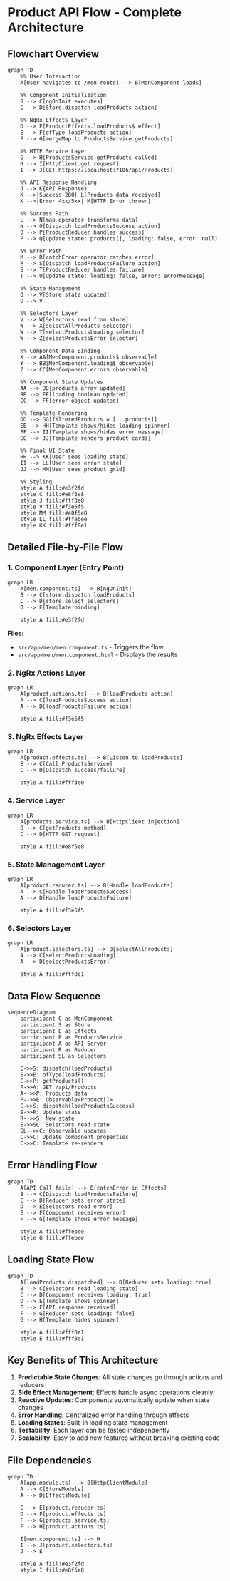 # Product API Flow - Complete Architecture

## Flowchart Overview

```mermaid
graph TD
    %% User Interaction
    A[User navigates to /men route] --> B[MenComponent loads]
    
    %% Component Initialization
    B --> C[ngOnInit executes]
    C --> D[Store.dispatch loadProducts action]
    
    %% NgRx Effects Layer
    D --> E[ProductEffects.loadProducts$ effect]
    E --> F[ofType loadProducts action]
    F --> G[mergeMap to ProductsService.getProducts]
    
    %% HTTP Service Layer
    G --> H[ProductsService.getProducts called]
    H --> I[HttpClient.get request]
    I --> J[GET https://localhost:7106/api/Products]
    
    %% API Response Handling
    J --> K{API Response}
    K -->|Success 200| L[Products data received]
    K -->|Error 4xx/5xx| M[HTTP Error thrown]
    
    %% Success Path
    L --> N[map operator transforms data]
    N --> O[Dispatch loadProductsSuccess action]
    O --> P[ProductReducer handles success]
    P --> Q[Update state: products[], loading: false, error: null]
    
    %% Error Path
    M --> R[catchError operator catches error]
    R --> S[Dispatch loadProductsFailure action]
    S --> T[ProductReducer handles failure]
    T --> U[Update state: loading: false, error: errorMessage]
    
    %% State Management
    Q --> V[Store state updated]
    U --> V
    
    %% Selectors Layer
    V --> W[Selectors read from store]
    W --> X[selectAllProducts selector]
    W --> Y[selectProductsLoading selector]
    W --> Z[selectProductsError selector]
    
    %% Component Data Binding
    X --> AA[MenComponent.products$ observable]
    Y --> BB[MenComponent.loading$ observable]
    Z --> CC[MenComponent.error$ observable]
    
    %% Component State Updates
    AA --> DD[products array updated]
    BB --> EE[loading boolean updated]
    CC --> FF[error object updated]
    
    %% Template Rendering
    DD --> GG[filteredProducts = [...products]]
    EE --> HH[Template shows/hides loading spinner]
    FF --> II[Template shows/hides error message]
    GG --> JJ[Template renders product cards]
    
    %% Final UI State
    HH --> KK[User sees loading state]
    II --> LL[User sees error state]
    JJ --> MM[User sees product grid]
    
    %% Styling
    style A fill:#e3f2fd
    style C fill:#e8f5e8
    style J fill:#fff3e0
    style V fill:#f3e5f5
    style MM fill:#e8f5e8
    style LL fill:#ffebee
    style KK fill:#fff8e1
```

## Detailed File-by-File Flow

### 1. Component Layer (Entry Point)
```mermaid
graph LR
    A[men.component.ts] --> B[ngOnInit]
    B --> C[store.dispatch loadProducts]
    C --> D[store.select selectors]
    D --> E[Template binding]
    
    style A fill:#e3f2fd
```

**Files:**
- `src/app/men/men.component.ts` - Triggers the flow
- `src/app/men/men.component.html` - Displays the results

### 2. NgRx Actions Layer
```mermaid
graph LR
    A[product.actions.ts] --> B[loadProducts action]
    A --> C[loadProductsSuccess action]
    A --> D[loadProductsFailure action]
    
    style A fill:#f3e5f5
```

### 3. NgRx Effects Layer
```mermaid
graph LR
    A[product.effects.ts] --> B[Listen to loadProducts]
    B --> C[Call ProductsService]
    C --> D[Dispatch success/failure]
    
    style A fill:#fff3e0
```

### 4. Service Layer
```mermaid
graph LR
    A[products.service.ts] --> B[HttpClient injection]
    B --> C[getProducts method]
    C --> D[HTTP GET request]
    
    style A fill:#e8f5e8
```

### 5. State Management Layer
```mermaid
graph LR
    A[product.reducer.ts] --> B[Handle loadProducts]
    A --> C[Handle loadProductsSuccess]
    A --> D[Handle loadProductsFailure]
    
    style A fill:#f3e5f5
```

### 6. Selectors Layer
```mermaid
graph LR
    A[product.selectors.ts] --> B[selectAllProducts]
    A --> C[selectProductsLoading]
    A --> D[selectProductsError]
    
    style A fill:#fff8e1
```

## Data Flow Sequence

```mermaid
sequenceDiagram
    participant C as MenComponent
    participant S as Store
    participant E as Effects
    participant P as ProductsService
    participant A as API Server
    participant R as Reducer
    participant SL as Selectors

    C->>S: dispatch(loadProducts)
    S->>E: ofType(loadProducts)
    E->>P: getProducts()
    P->>A: GET /api/Products
    A-->>P: Products data
    P-->>E: Observable<Product[]>
    E->>S: dispatch(loadProductsSuccess)
    S->>R: Update state
    R-->>S: New state
    S->>SL: Selectors read state
    SL-->>C: Observable updates
    C->>C: Update component properties
    C->>C: Template re-renders
```

## Error Handling Flow

```mermaid
graph TD
    A[API Call fails] --> B[catchError in Effects]
    B --> C[Dispatch loadProductsFailure]
    C --> D[Reducer sets error state]
    D --> E[Selectors read error]
    E --> F[Component receives error]
    F --> G[Template shows error message]
    
    style A fill:#ffebee
    style G fill:#ffebee
```

## Loading State Flow

```mermaid
graph TD
    A[loadProducts dispatched] --> B[Reducer sets loading: true]
    B --> C[Selectors read loading state]
    C --> D[Component receives loading: true]
    D --> E[Template shows spinner]
    E --> F[API response received]
    F --> G[Reducer sets loading: false]
    G --> H[Template hides spinner]
    
    style A fill:#fff8e1
    style E fill:#fff8e1
```

## Key Benefits of This Architecture

1. **Predictable State Changes**: All state changes go through actions and reducers
2. **Side Effect Management**: Effects handle async operations cleanly
3. **Reactive Updates**: Components automatically update when state changes
4. **Error Handling**: Centralized error handling through effects
5. **Loading States**: Built-in loading state management
6. **Testability**: Each layer can be tested independently
7. **Scalability**: Easy to add new features without breaking existing code

## File Dependencies

```mermaid
graph TD
    A[app.module.ts] --> B[HttpClientModule]
    A --> C[StoreModule]
    A --> D[EffectsModule]
    
    C --> E[product.reducer.ts]
    D --> F[product.effects.ts]
    F --> G[products.service.ts]
    F --> H[product.actions.ts]
    
    I[men.component.ts] --> H
    I --> J[product.selectors.ts]
    J --> E
    
    style A fill:#e3f2fd
    style I fill:#e8f5e8
```


